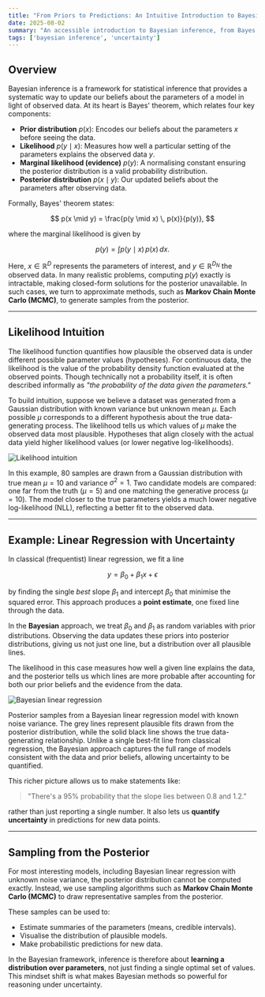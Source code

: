 ```yaml
---
title: "From Priors to Predictions: An Intuitive Introduction to Bayesian Inference"
date: 2025-08-02
summary: "An accessible introduction to Bayesian inference, from Bayes' theorem and likelihoods to a hands-on example with linear regression, showing how we can estimate entire distributions over model parameters and quantify uncertainty instead of settling for a single best fit."
tags: ['bayesian inference', 'uncertainty']
---
```


## Overview
Bayesian inference is a framework for statistical inference that provides a systematic way to update our beliefs about the parameters of a model in light of observed data. At its heart is Bayes' theorem, which relates four key components:

- **Prior distribution** $p(x)$: Encodes our beliefs about the parameters $x$ before seeing the data.  
- **Likelihood** $p(y \mid x)$: Measures how well a particular setting of the parameters explains the observed data $y$.  
- **Marginal likelihood (evidence)** $p(y)$: A normalising constant ensuring the posterior distribution is a valid probability distribution.  
- **Posterior distribution** $p(x \mid y)$: Our updated beliefs about the parameters after observing data.  

Formally, Bayes' theorem states:

$$
p(x \mid y) = \frac{p(y \mid x) \, p(x)}{p(y)},
$$

where the marginal likelihood is given by

$$
p(y) = \int p(y \mid x) \, p(x) \, dx.
$$

Here, $x \in \mathbb{R}^D$ represents the parameters of interest, and $y \in \mathbb{R}^{D_N}$ the observed data. In many realistic problems, computing $p(y)$ exactly is intractable, making closed-form solutions for the posterior unavailable. In such cases, we turn to approximate methods, such as **Markov Chain Monte Carlo (MCMC)**, to generate samples from the posterior.

---

## Likelihood Intuition
The likelihood function quantifies how plausible the observed data is under different possible parameter values (hypotheses). For continuous data, the likelihood is the value of the probability density function evaluated at the observed points. Though technically not a probability itself, it is often described informally as *"the probability of the data given the parameters."*

To build intuition, suppose we believe a dataset was generated from a Gaussian distribution with known variance but unknown mean $\mu$. Each possible $\mu$ corresponds to a different hypothesis about the true data-generating process. The likelihood tells us which values of $\mu$ make the observed data most plausible. Hypotheses that align closely with the actual data yield higher likelihood values (or lower negative log-likelihoods).

![Likelihood intuition](/images/blogs/intro_bayes_inference/likelihood_intuition.png)

In this example, 80 samples are drawn from a Gaussian distribution with true mean $\mu = 10$ and variance $\sigma^2 = 1$. Two candidate models are compared: one far from the truth ($\mu = 5$) and one matching the generative process ($\mu = 10$). The model closer to the true parameters yields a much lower negative log-likelihood (NLL), reflecting a better fit to the observed data.

---

## Example: Linear Regression with Uncertainty
In classical (frequentist) linear regression, we fit a line

$$
y = \beta_0 + \beta_1 x + \epsilon
$$

by finding the single *best* slope $\beta_1$ and intercept $\beta_0$ that minimise the squared error. This approach produces a **point estimate**, one fixed line through the data.

In the **Bayesian** approach, we treat $\beta_0$ and $\beta_1$ as random variables with prior distributions. Observing the data updates these priors into posterior distributions, giving us not just one line, but a distribution over all plausible lines.  

The likelihood in this case measures how well a given line explains the data, and the posterior tells us which lines are more probable after accounting for both our prior beliefs and the evidence from the data.

![Bayesian linear regression](/images/blogs/intro_bayes_inference/bayesian_linear_regression.png)

Posterior samples from a Bayesian linear regression model with known noise variance. The grey lines represent plausible fits drawn from the posterior distribution, while the solid black line shows the true data-generating relationship. Unlike a single best-fit line from classical regression, the Bayesian approach captures the full range of models consistent with the data and prior beliefs, allowing uncertainty to be quantified.

This richer picture allows us to make statements like:

> "There's a 95% probability that the slope lies between 0.8 and 1.2."

rather than just reporting a single number. It also lets us **quantify uncertainty** in predictions for new data points.

---

## Sampling from the Posterior
For most interesting models, including Bayesian linear regression with unknown noise variance,  the posterior distribution cannot be computed exactly. Instead, we use sampling algorithms such as **Markov Chain Monte Carlo (MCMC)** to draw representative samples from the posterior.

These samples can be used to:

- Estimate summaries of the parameters (means, credible intervals).  
- Visualise the distribution of plausible models.  
- Make probabilistic predictions for new data.  

In the Bayesian framework, inference is therefore about **learning a distribution over parameters**, not just finding a single optimal set of values. This mindset shift is what makes Bayesian methods so powerful for reasoning under uncertainty.